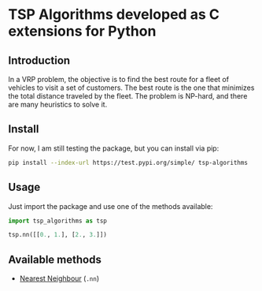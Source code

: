 # TSP Algorithms developed as C extensions for Python

## Introduction

In a VRP problem, the objective is to find the best route for a fleet of vehicles to visit a set of customers. The best route is the one that minimizes the total distance traveled by the fleet. The problem is NP-hard, and there are many heuristics to solve it. 

## Install

For now, I am still testing the package, but you can install via pip:
```bash
pip install --index-url https://test.pypi.org/simple/ tsp-algorithms
```

## Usage

Just import the package and use one of the methods available:

```python
import tsp_algorithms as tsp

tsp.nn([[0., 1.], [2., 3.]])
```

## Available methods

- [Nearest Neighbour](https://en.wikipedia.org/wiki/Nearest_neighbour_algorithm) (`.nn`)
